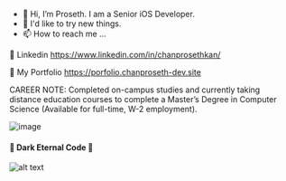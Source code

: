 * 👋 Hi, I’m Proseth. I am a Senior iOS Developer.
* 🤯 I'd like to try new things.
* 📫 How to reach me ...

🚀 Linkedin https://www.linkedin.com/in/chanprosethkan/


🚀 My Portfolio https://porfolio.chanproseth-dev.site

CAREER NOTE: Completed on-campus studies and currently taking distance education courses to complete a Master’s Degree in Computer Science (Available for full-time, W-2 employment).

![image](https://user-images.githubusercontent.com/10096187/233665703-a2767e56-e60b-49e8-bacc-057544b25cba.png)


####  👿 Dark Eternal Code  👿

![alt text](https://github.com/kanchanproseth/kanchanproseth/blob/main/b1.jpg)


<!---
kanchanproseth/kanchanproseth is a ✨ special ✨ repository because its `README.md` (this file) appears on your GitHub profile.
You can click the Preview link to take a look at your changes.
--->
